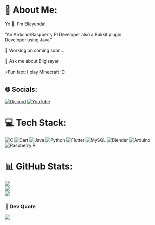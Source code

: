 # 💫 About Me:
Yo 🥥, I'm Elleyenda!<br><br>"An Arduino/Raspberry PI Developer also a Bukkit plugin <br>Developer using Java''<br><br>🧰 Working on coming soon...<br><br>💬 Ask me about Bilgisayar<br><br>⚡Fun fact: I play Minecraft :D


## 🌐 Socials:
[![Discord](https://img.shields.io/badge/Discord-%237289DA.svg?logo=discord&logoColor=white)](htttps://discord.gg/m7gakeJF8E) [![YouTube](https://img.shields.io/badge/YouTube-%23FF0000.svg?logo=YouTube&logoColor=white)](https://youtube.com/channel/UCW0n9V3liyN3ty_4hSRLqWA) 

# 💻 Tech Stack:
![C](https://img.shields.io/badge/c-%2300599C.svg?style=for-the-badge&logo=c&logoColor=white) ![Dart](https://img.shields.io/badge/dart-%230175C2.svg?style=for-the-badge&logo=dart&logoColor=white) ![Java](https://img.shields.io/badge/java-%23ED8B00.svg?style=for-the-badge&logo=java&logoColor=white) ![Python](https://img.shields.io/badge/python-3670A0?style=for-the-badge&logo=python&logoColor=ffdd54) ![Flutter](https://img.shields.io/badge/Flutter-%2302569B.svg?style=for-the-badge&logo=Flutter&logoColor=white) ![MySQL](https://img.shields.io/badge/mysql-%2300f.svg?style=for-the-badge&logo=mysql&logoColor=white) ![Blender](https://img.shields.io/badge/blender-%23F5792A.svg?style=for-the-badge&logo=blender&logoColor=white) ![Arduino](https://img.shields.io/badge/-Arduino-00979D?style=for-the-badge&logo=Arduino&logoColor=white) ![Raspberry Pi](https://img.shields.io/badge/-RaspberryPi-C51A4A?style=for-the-badge&logo=Raspberry-Pi)
# 📊 GitHub Stats:
![](https://github-readme-stats.vercel.app/api?username=Elleyenda&theme=dark&hide_border=true&include_all_commits=true&count_private=false)<br/>
![](https://github-readme-streak-stats.herokuapp.com/?user=Elleyenda&theme=dark&hide_border=true)<br/>
![](https://github-readme-stats.vercel.app/api/top-langs/?username=Elleyenda&theme=dark&hide_border=true&include_all_commits=true&count_private=false&layout=compact)

### 💽 Dev Quote
![](https://quotes-github-readme.vercel.app/api?type=horizontal&theme=radical)
